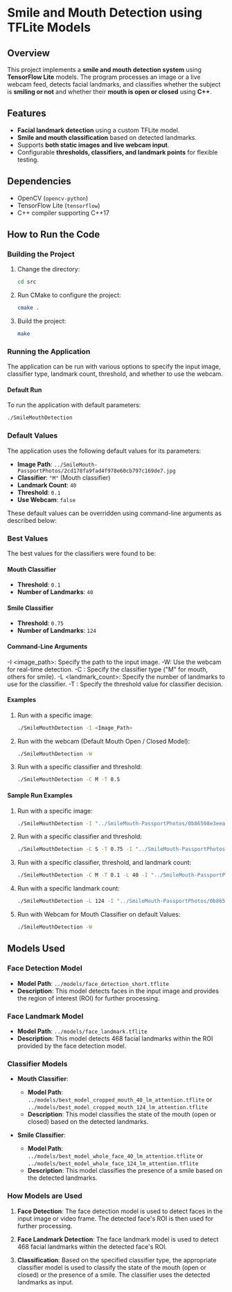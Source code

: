 # Smile and Mouth Detection using TFLite Models  

## Overview  
This project implements a **smile and mouth detection system** using **TensorFlow Lite** models. The program processes an image or a live webcam feed, detects facial landmarks, and classifies whether the subject is **smiling or not** and whether their **mouth is open or closed** using **C++**.  

## Features  
- **Facial landmark detection** using a custom TFLite model.  
- **Smile and mouth classification** based on detected landmarks.  
- Supports **both static images and live webcam input**.  
- Configurable **thresholds, classifiers, and landmark points** for flexible testing.  

## Dependencies  
- OpenCV (`opencv-python`)  
- TensorFlow Lite (`tensorflow`)  
- C++ compiler supporting C++17  

## How to Run the Code

### Building the Project

1. Change the directory:
    ```sh
    cd src
    ```

2. Run CMake to configure the project:
    ```sh
    cmake .
    ```

3. Build the project:
    ```sh
    make
    ```

### Running the Application

The application can be run with various options to specify the input image, classifier type, landmark count, threshold, and whether to use the webcam.

#### Default Run

To run the application with default parameters:
```sh
./SmileMouthDetection
```

### Default Values

The application uses the following default values for its parameters:

- **Image Path**: `../SmileMouth-PassportPhotos/2cd178fa9fad4f978e60cb797c169de7.jpg`
- **Classifier**: `"M"` (Mouth classifier)
- **Landmark Count**: `40`
- **Threshold**: `0.1`
- **Use Webcam**: `false`

These default values can be overridden using command-line arguments as described below:

### Best Values

The best values for the classifiers were found to be:

#### Mouth Classifier

- **Threshold**: `0.1`
- **Number of Landmarks**: `40`

#### Smile Classifier

- **Threshold**: `0.75`
- **Number of Landmarks**: `124`

#### Command-Line Arguments

-I <image_path>: Specify the path to the input image.
-W: Use the webcam for real-time detection.
-C <classifier>: Specify the classifier type ("M" for mouth, others for smile).
-L <landmark_count>: Specify the number of landmarks to use for the classifier.
-T <threshold>: Specify the threshold value for classifier decision.

#### Examples

1. Run with a specific image:
    ```sh
    ./SmileMouthDetection -I <Image_Path>
    ```

2. Run with the webcam (Default Mouth Open / Closed Model):
    ```sh
    ./SmileMouthDetection -W
    ```

4. Run with a specific classifier and threshold:
    ```sh
    ./SmileMouthDetection -C M -T 0.5
    ```

#### Sample Run Examples

1. Run with a specific image:
    ```sh
    ./SmileMouthDetection -I "../SmileMouth-PassportPhotos/0b86598e3eea4ff7a5e115cec889b0f8.jpg"
    ```

2. Run with a specific classifier and threshold:
    ```sh
    ./SmileMouthDetection -C S -T 0.75 -I "../SmileMouth-PassportPhotos/0b86598e3eea4ff7a5e115cec889b0f8.jpg"
    ```

3. Run with a specific classifier, threshold, and landmark count:
    ```sh
    ./SmileMouthDetection -C M -T 0.1 -L 40 -I "../SmileMouth-PassportPhotos/0b86598e3eea4ff7a5e115cec889b0f8.jpg"
    ```

4. Run with a specific landmark count:
    ```sh
    ./SmileMouthDetection -L 124 -I "../SmileMouth-PassportPhotos/0b86598e3eea4ff7a5e115cec889b0f8.jpg"
    ```

5. Run with Webcam for Mouth Classifier on default Values:
    ```sh
    ./SmileMouthDetection -W
    ```

## Models Used

### Face Detection Model

- **Model Path**: `../models/face_detection_short.tflite`
- **Description**: This model detects faces in the input image and provides the region of interest (ROI) for further processing.

### Face Landmark Model

- **Model Path**: `../models/face_landmark.tflite`
- **Description**: This model detects 468 facial landmarks within the ROI provided by the face detection model.

### Classifier Models

- **Mouth Classifier**:
  - **Model Path**: `../models/best_model_cropped_mouth_40_lm_attention.tflite` or `../models/best_model_cropped_mouth_124_lm_attention.tflite`
  - **Description**: This model classifies the state of the mouth (open or closed) based on the detected landmarks.

- **Smile Classifier**:
  - **Model Path**: `../models/best_model_whole_face_40_lm_attention.tflite` or `../models/best_model_whole_face_124_lm_attention.tflite`
  - **Description**: This model classifies the presence of a smile based on the detected landmarks.

### How Models are Used

1. **Face Detection**: The face detection model is used to detect faces in the input image or video frame. The detected face's ROI is then used for further processing.

2. **Face Landmark Detection**: The face landmark model is used to detect 468 facial landmarks within the detected face's ROI.

3. **Classification**: Based on the specified classifier type, the appropriate classifier model is used to classify the state of the mouth (open or closed) or the presence of a smile. The classifier uses the detected landmarks as input.
